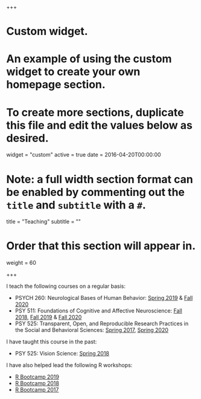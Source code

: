 +++
# Custom widget.
# An example of using the custom widget to create your own homepage section.
# To create more sections, duplicate this file and edit the values below as desired.
widget = "custom"
active = true
date = 2016-04-20T00:00:00

# Note: a full width section format can be enabled by commenting out the `title` and `subtitle` with a `#`.
title = "Teaching"
subtitle = ""

# Order that this section will appear in.
weight = 60

+++

I teach the following courses on a regular basis:

- PSYCH 260: Neurological Bases of Human Behavior: [Spring 2019](https://psu-psychology.github.io/psych-260-2019-spring/) & [Fall 2020](https://psu-psychology.github.io/psych-260-2020-fall/)
- PSY 511: Foundations of Cognitive and Affective Neuroscience: [Fall 2018](https://psu-psychology.github.io/psy-511-scan-fdns-2018/), [Fall 2019](https://psu-psychology.github.io/psy-511-scan-fdns-2019/) & [Fall 2020](https://psu-psychology.github.io/psy-511-scan-fdns-2020/)
- PSY 525: Transparent, Open, and Reproducible Research Practices in the Social and Behavioral Sciences: [Spring 2017](https://psu-psychology.github.io/psy-511-reproducible-research-spring-2017/), [Spring 2020](https://psu-psychology.github.io/psy-525-reproducible-research-2020/)

I have taught this course in the past:

- PSY 525: Vision Science: [Spring 2018](https://psu-psychology.github.io/psy-525-vision-spring-2017/)

I have also helped lead the following R workshops:

- [R Bootcamp 2019](https://psu-psychology.github.io/r-bootcamp-2019/)
- [R Bootcamp 2018](https://psu-psychology.github.io/r-bootcamp-2018/)
- [R Bootcamp 2017](https://psu-psychology.github.io/r-bootcamp/)
